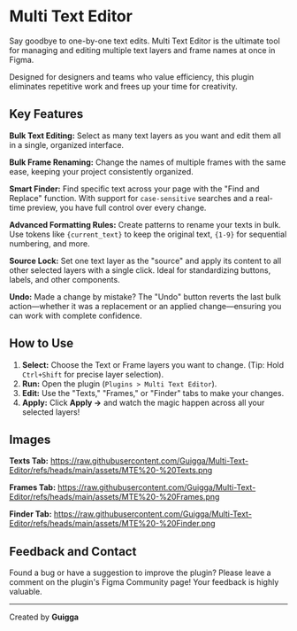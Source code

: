 # Multi Text Editor

Say goodbye to one-by-one text edits. Multi Text Editor is the ultimate tool for managing and editing multiple text layers and frame names at once in Figma.

Designed for designers and teams who value efficiency, this plugin eliminates repetitive work and frees up your time for creativity.

## Key Features

**Bulk Text Editing:** Select as many text layers as you want and edit them all in a single, organized interface.

**Bulk Frame Renaming:** Change the names of multiple frames with the same ease, keeping your project consistently organized.

**Smart Finder:** Find specific text across your page with the "Find and Replace" function. With support for `case-sensitive` searches and a real-time preview, you have full control over every change.

**Advanced Formatting Rules:** Create patterns to rename your texts in bulk. Use tokens like `{current_text}` to keep the original text, `{1-9}` for sequential numbering, and more.

**Source Lock:** Set one text layer as the "source" and apply its content to all other selected layers with a single click. Ideal for standardizing buttons, labels, and other components.

**Undo:** Made a change by mistake? The "Undo" button reverts the last bulk action—whether it was a replacement or an applied change—ensuring you can work with complete confidence.

## How to Use

1.  **Select:** Choose the Text or Frame layers you want to change. (Tip: Hold `Ctrl+Shift` for precise layer selection).
2.  **Run:** Open the plugin (`Plugins > Multi Text Editor`).
3.  **Edit:** Use the "Texts," "Frames," or "Finder" tabs to make your changes.
4.  **Apply:** Click **Apply →** and watch the magic happen across all your selected layers!

## Images

**Texts Tab:**
https://raw.githubusercontent.com/Guigga/Multi-Text-Editor/refs/heads/main/assets/MTE%20-%20Texts.png

**Frames Tab:**
https://raw.githubusercontent.com/Guigga/Multi-Text-Editor/refs/heads/main/assets/MTE%20-%20Frames.png

**Finder Tab:**
https://raw.githubusercontent.com/Guigga/Multi-Text-Editor/refs/heads/main/assets/MTE%20-%20Finder.png

## Feedback and Contact

Found a bug or have a suggestion to improve the plugin? Please leave a comment on the plugin's Figma Community page! Your feedback is highly valuable.

---

Created by **Guigga**